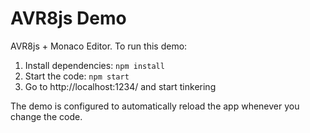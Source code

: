 # AVR8js Demo

AVR8js + Monaco Editor. To run this demo:

1. Install dependencies: `npm install`
2. Start the code: `npm start`
3. Go to http://localhost:1234/ and start tinkering

The demo is configured to automatically reload the app whenever you change the code.
